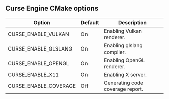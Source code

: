 ## Curse Engine CMake options

| Option                | Default | Description                                  |
| --------------------- | ------- | -------------------------------------------- |
| CURSE_ENABLE_VULKAN   | On      | Enabling Vulkan renderer.                    |
| CURSE_ENABLE_GLSLANG  | On      | Enabling glslang compiler.                   |
| CURSE_ENABLE_OPENGL   | On      | Enabling OpenGL renderer.                    |
| CURSE_ENABLE_X11      | On      | Enabling X server.                           |
| CURSE_ENABLE_COVERAGE | Off     | Generating code coverage report.             |